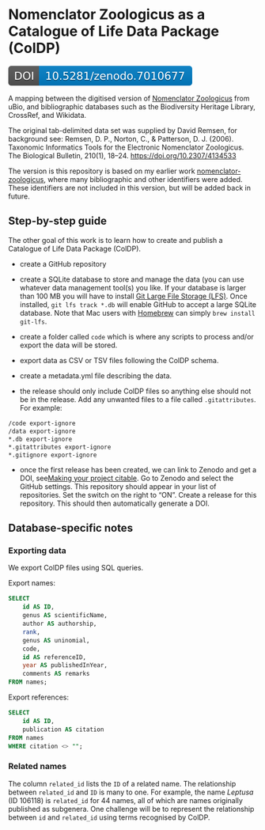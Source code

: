 # Nomenclator Zoologicus as a Catalogue of Life Data Package (ColDP)

[![DOI](https://raw.githubusercontent.com/rdmpage/nomenclator-zoologicus-coldp/main/zenodo_badge.svg)](https://zenodo.org/badge/latestdoi/526530074)

A mapping between the digitised version of [Nomenclator Zoologicus](http://uio.mbl.edu/NomenclatorZoologicus/) from uBio, and bibliographic databases such as the Biodiversity Heritage Library, CrossRef, and Wikidata.

The original tab-delimited data set was supplied by David Remsen, for background see: Remsen, D. P., Norton, C., & Patterson, D. J. (2006). Taxonomic Informatics Tools for the Electronic Nomenclator Zoologicus. The Biological Bulletin, 210(1), 18–24. https://doi.org/10.2307/4134533

The version is this repository is based on my earlier work [nomenclator-zoologicus](https://github.com/rdmpage/nomenclator-zoologicus), where many bibliographic and other identifiers were added. These identifiers are not included in this version, but will be added back in future.

## Step-by-step guide

The other goal of this work is to learn how to create and publish a Catalogue of Life Data Package (ColDP).

- create a GitHub repository

- create a SQLite database to store and manage the data (you can use whatever data management tool(s) you like. If your database is larger than 100 MB you will have to install [Git Large File Storage (LFS)](https://git-lfs.github.com). Once installed, `git lfs track *.db` will enable GitHub to accept a large SQLite database. Note that Mac users with [Homebrew](https://brew.sh) can simply `brew install git-lfs`.

- create a folder called `code` which is where any scripts to process and/or export the data will be stored.

- export data as CSV or TSV files following the ColDP schema.

- create a metadata.yml file describing the data.

- the release should only include ColDP files so anything else should not be in the release. Add any unwanted files to a file called `.gitattributes`. For example:
```
/code export-ignore
/data export-ignore
*.db export-ignore
*.gitattributes export-ignore
*.gitignore export-ignore
```
- once the first release has been created, we can link to Zenodo and get a DOI, see[Making your project citable](https://coderefinery.github.io/github-without-command-line/doi/). Go to Zenodo and select the GitHub settings. This repository should appear in your list of repositories. Set the switch on the right to “ON”. Create a release for this repository. This should then automatically generate a DOI.

## Database-specific notes

### Exporting data

We export ColDP files using SQL queries.

Export names:
```sql
SELECT 
    id AS ID, 
    genus AS scientificName, 
    author AS authorship, 
    rank,
    genus AS uninomial, 
    code,
    id AS referenceID,
	year AS publishedInYear,
    comments AS remarks
FROM names;
```

Export references:
```sql
SELECT 
	id AS ID,
    publication AS citation
FROM names
WHERE citation <> "";
```

### Related names

The column `related_id` lists the `ID` of a related name. The relationship between `related_id` and `ID` is many to one. For example, the name *Leptusa* (ID 106118) is `related_id` for 44 names, all of which are names originally published as subgenera.  One challenge will be to represent the relationship between `id` and `related_id` using terms recognised by ColDP.



